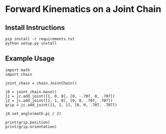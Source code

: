 # Forward Kinematics on a Joint Chain

## Install Instructions

```
pip install -r requirements.txt
python setup.py install
```


## Example Usage

```
import math
import chain

joint_chain = chain.JointChain()

j0 = joint_chain.base()
j1 = jc.add_joint([1, 0, 0], [0, -.707, 0, .707])
j2 = jc.add_joint([1, 1, 0], [0, 0, .707, .707])
grip = jc.add_joint([1, 1, 1], [0, 0, .707, .707])

j0.set_angle(math.pi / 2)

print(grip.position)
print(grip.orientation)
```
